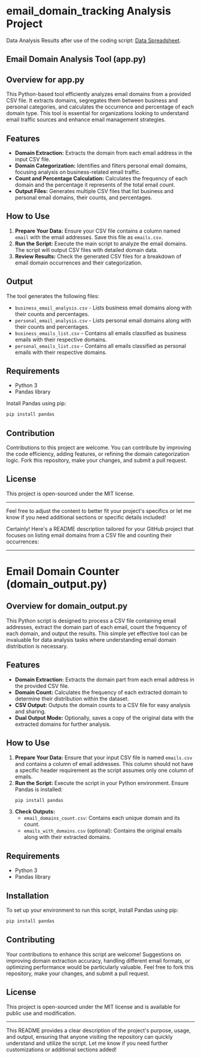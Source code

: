# email_domain_tracking Analysis Project

Data Analysis Results after use of the coding script: <a href="https://docs.google.com/spreadsheets/d/1VGqVP-A7i1YW9ByNEyWnlwk27nU2anc9R34KzWIdgko/edit?gid=1609856685#gid=1609856685" target="_blank">Data Spreadsheet</a>.

## Email Domain Analysis Tool (app.py)

## Overview for app.py
This Python-based tool efficiently analyzes email domains from a provided CSV file. It extracts domains, segregates them between business and personal categories, and calculates the occurrence and percentage of each domain type. This tool is essential for organizations looking to understand email traffic sources and enhance email management strategies.

## Features
- **Domain Extraction:** Extracts the domain from each email address in the input CSV file.
- **Domain Categorization:** Identifies and filters personal email domains, focusing analysis on business-related email traffic.
- **Count and Percentage Calculation:** Calculates the frequency of each domain and the percentage it represents of the total email count.
- **Output Files:** Generates multiple CSV files that list business and personal email domains, their counts, and percentages.

## How to Use
1. **Prepare Your Data:** Ensure your CSV file contains a column named `email` with the email addresses. Save this file as `emails.csv`.
2. **Run the Script:** Execute the main script to analyze the email domains. The script will output CSV files with detailed domain data.
3. **Review Results:** Check the generated CSV files for a breakdown of email domain occurrences and their categorization.

## Output
The tool generates the following files:
- `business_email_analysis.csv` - Lists business email domains along with their counts and percentages.
- `personal_email_analysis.csv` - Lists personal email domains along with their counts and percentages.
- `business_emails_list.csv` - Contains all emails classified as business emails with their respective domains.
- `personal_emails_list.csv` - Contains all emails classified as personal emails with their respective domains.

## Requirements
- Python 3
- Pandas library

Install Pandas using pip:
```bash
pip install pandas
```

## Contribution
Contributions to this project are welcome. You can contribute by improving the code efficiency, adding features, or refining the domain categorization logic. Fork this repository, make your changes, and submit a pull request.

## License
This project is open-sourced under the MIT license.

---

Feel free to adjust the content to better fit your project's specifics or let me know if you need additional sections or specific details included!




Certainly! Here's a README description tailored for your GitHub project that focuses on listing email domains from a CSV file and counting their occurrences:

---

# Email Domain Counter (domain_output.py)

## Overview for domain_output.py
This Python script is designed to process a CSV file containing email addresses, extract the domain part of each email, count the frequency of each domain, and output the results. This simple yet effective tool can be invaluable for data analysis tasks where understanding email domain distribution is necessary.

## Features
- **Domain Extraction:** Extracts the domain part from each email address in the provided CSV file.
- **Domain Count:** Calculates the frequency of each extracted domain to determine their distribution within the dataset.
- **CSV Output:** Outputs the domain counts to a CSV file for easy analysis and sharing.
- **Dual Output Mode:** Optionally, saves a copy of the original data with the extracted domains for further analysis.

## How to Use
1. **Prepare Your Data:** Ensure that your input CSV file is named `emails.csv` and contains a column of email addresses. This column should not have a specific header requirement as the script assumes only one column of emails.
2. **Run the Script:** Execute the script in your Python environment. Ensure Pandas is installed:
   ```bash
   pip install pandas
   ```
3. **Check Outputs:**
   - `email_domains_count.csv`: Contains each unique domain and its count.
   - `emails_with_domains.csv` (optional): Contains the original emails along with their extracted domains.

## Requirements
- Python 3
- Pandas library

## Installation
To set up your environment to run this script, install Pandas using pip:
```bash
pip install pandas
```

## Contributing
Your contributions to enhance this script are welcome! Suggestions on improving domain extraction accuracy, handling different email formats, or optimizing performance would be particularly valuable. Feel free to fork this repository, make your changes, and submit a pull request.

## License
This project is open-sourced under the MIT license and is available for public use and modification.

---

This README provides a clear description of the project's purpose, usage, and output, ensuring that anyone visiting the repository can quickly understand and utilize the script. Let me know if you need further customizations or additional sections added!
